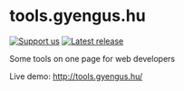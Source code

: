 # tools.gyengus.hu

[![Support us](http://img.shields.io/gittip/gyengus.svg)](https://www.gittip.com/gyengus/) [![Latest release](https://img.shields.io/github/release/gyengus/tools.gyengus.hu.svg)](https://github.com/gyengus/tools.gyengus.hu/releases/latest)

Some tools on one page for web developers

Live demo: <a href='http://tools.gyengus.hu/?utm_source=github_repo'>http://tools.gyengus.hu/</a>
